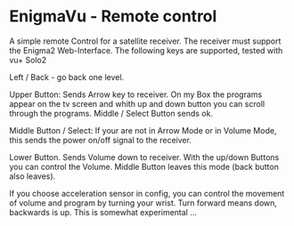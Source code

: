 
EnigmaVu - Remote control
==========================================

A simple remote Control for a satellite receiver.
The receiver must support the Enigma2 Web-Interface.
The following keys are supported, tested with vu+ Solo2

Left / Back - go back one level. 

Upper Button: Sends Arrow key to receiver. 
On my Box the programs appear on the tv screen and
whith up and down button you can scroll through the 
programs. 
Middle / Select Button sends ok.

Middle Button / Select: If your are not in Arrow Mode or
in Volume Mode, this sends the power on/off signal to
the receiver.

Lower Button. Sends Volume down to receiver.
With the up/down Buttons you can control the Volume.
Middle Button leaves this mode (back button also leaves).

If you choose acceleration sensor in config, you can
control the movement of volume and program by turning
your wrist. Turn forward means down, backwards is up.
This is somewhat experimental ...
 
